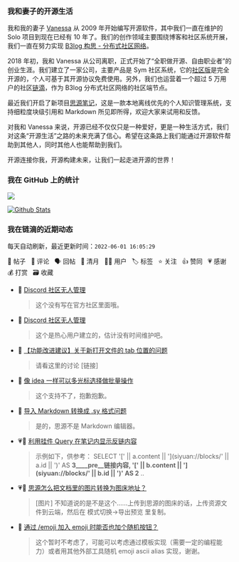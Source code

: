 ### 我和妻子的开源生活

我和我的妻子 [Vanessa](https://github.com/Vanessa219) 从 2009 年开始编写开源软件，其中我们一直在维护的 Solo 项目到现在已经有 10 年了。我们的创作领域主要围绕博客和社区系统开展，我们一直在努力实现 [B3log 构思 - 分布式社区网络](https://ld246.com/article/1546941897596)。

2018 年初，我和 Vanessa 从公司离职，正式开始了“全职做开源、自由职业者”的创业生涯。我们建立了一家公司，主要产品是 Sym 社区系统，它的[社区版](https://github.com/88250/symphony)是完全开源的，个人可基于其开源协议免费使用。另外，我们也运营着一个超过 5 万用户的社区[链滴](https://ld246.com)，作为 B3log 分布式社区网络的社区端节点。

最近我们开启了新项目[思源笔记](https://github.com/siyuan-note/siyuan)，这是一款本地离线优先的个人知识管理系统，支持细粒度块级引用和 Markdown 所见即所得，欢迎大家来试用和反馈。

对我和 Vanessa 来说，开源已经不仅仅只是一种爱好，更是一种生活方式，我们对这条“开源生活”之路的未来充满了信心。希望在这条路上我们能通过开源软件帮助到其他人，同时其他人也能帮助到我们。

开源连接你我，开源构建未来，让我们一起走进开源的世界！

### 我在 GitHub 上的统计

<a title="Hits" target="_blank" href="https://github.com/88250/88250"><img src="https://hits.b3log.org/88250/88250.svg"></a>

[![Github Stats](https://github-readme-stats.vercel.app/api?username=88250&theme=tokyonight&show_icons=true)](https://github.com/88250)

<!--events start -->

### 我在链滴的近期动态

每天自动刷新，最近更新时间：`2022-06-01 16:05:29`

📝 帖子 &nbsp; 💬 评论 &nbsp; 🗣 回帖 &nbsp; 🌙 清月 &nbsp; 👨‍💻 用户 &nbsp; 🏷️ 标签 &nbsp; ⭐️ 关注 &nbsp; 👍 赞同 &nbsp; 💗 感谢 &nbsp; 💰 打赏 &nbsp; 🗃 收藏

* 💬 [Discord 社区无人管理](https://ld246.com/article/1654060535921/comment/1654069804852#comments)

  > 这个没有写在官方社区里面哦。
* 💬 [Discord 社区无人管理](https://ld246.com/article/1654060535921/comment/1654069302551#comments)

  > 这个是热心用户建立的，估计没有时间维护吧。
* 💬 [【功能改进建议】关于新打开文件的 tab 位置的问题](https://ld246.com/article/1654065874033/comment/1654068291861#comments)

  > 请看这里的讨论 [链接]
* 💬 [像 idea 一样可以多光标选择做批量操作](https://ld246.com/article/1654065379844/comment/1654068179593#comments)

  > 这个支持不了，抱歉抱歉。
* 💬 [导入 Markdown 转换成 .sy 格式问题](https://ld246.com/article/1654056541338/comment/1654059363857#comments)

  > 是的，思源不是 Markdown 编辑器。
* 💗📝 [利用挂件 Query 在笔记内显示反链内容](https://ld246.com/article/1653996983967)

  > 示例如下，供参考： SELECT '[' || a.content || '](siyuan://blocks/' || a.id || ')' AS __3____pre__链接内容, '[' || b.content || '](siyuan://blocks/' || b.id || ')' AS __2____ ..
* 💗💬 [思源怎么把文档里的图片转换为图床地址？](https://ld246.com/article/1653999754603/comment/1654003090361#comments)

  > [图片] 不知道说的是不是这个……上传到思源的图床的话，上传资源文件到云端，然后在 模式切换-&gt;导出预览 里复制。
* 💬 [通过 /emoji 加入 emoji 时能否也加个随机按钮？](https://ld246.com/article/1654052592679/comment/1654053410119#comments)

  > 这个暂时不考虑了，可能可以考虑通过模板实现（需要一定的编程能力）或者用其他外部工具随机 emoji ascii alias 实现，谢谢。


<!--events end -->

